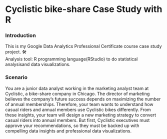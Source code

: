 # Cyclistic bike-share Case Study with R

### Introduction
This is my Google Data Analytics Professional Certificate course case study project.
🛠️ <br>Analysis tool: R programming language(RStudio) to do statistical analysisand data visualizations.</br>

### Scenario
You are a junior data analyst working in the marketing analyst team at Cyclistic, a bike-share company in Chicago.
The director of marketing believes the company’s future success depends on maximizing the number of annual memberships.
Therefore, your team wants to understand how casual riders and annual members use Cyclistic bikes differently.
From these insights, your team will design a new marketing strategy to convert casual riders into annual members.
But first, Cyclistic executives must approve your recommendations, so they must be backed up with compelling data insights and professional data visualizations.

